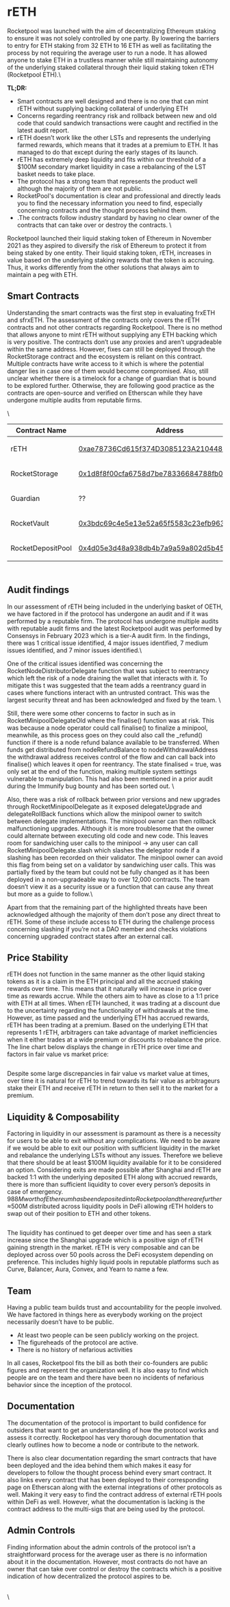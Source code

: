 # rETH

Rocketpool was launched with the aim of decentralizing Ethereum staking to ensure it was not solely controlled by one party. By lowering the barriers to entry for ETH staking from 32 ETH to 16 ETH as well as facilitating the process by not requiring the average user to run a node. It has allowed anyone to stake ETH in a trustless manner while still maintaining autonomy of the underlying staked collateral through their liquid staking token rETH (Rocketpool ETH).\


**TL;DR:**&#x20;

* Smart contracts are well designed and there is no one that can mint rETH without supplying backing collateral of underlying ETH
* Concerns regarding reentrancy risk and rollback between new and old code that could sandwich transactions were caught and rectified in the latest audit report.&#x20;
* rETH doesn’t work like the other LSTs and represents the underlying farmed rewards, which means that it trades at a premium to ETH. It has managed to do that except during the early stages of its launch.&#x20;
* rETH has extremely deep liquidity and fits within our threshold of a $100M secondary market liquidity in case a rebalancing of the LST basket needs to take place.&#x20;
* The protocol has a strong team that represents the product well although the majority of them are not public.&#x20;
* RocketPool's documentation is clear and professional and directly leads you to find the necessary information you need to find, especially concerning contracts and the thought process behind them.
* .The contracts follow industry standard by having no clear owner of the contracts that can take over or destroy the contracts. \


Rocketpool launched their liquid staking token of Ethereum in November 2021 as they aspired to diversify the risk of Ethereum to protect it from being staked by one entity. Their liquid staking token, rETH, increases in value based on the underlying staking rewards that the token is accruing. Thus, it works differently from the other solutions that always aim to maintain a peg with ETH.

## Smart Contracts

Understanding the smart contracts was the first step in evaluating frxETH and sfrxETH. The assessment of the contracts only covers the rETH contracts and not other contracts regarding Rocketpool. There is no method that allows anyone to mint rETH without supplying any ETH backing which is very positive. The contracts don’t use any proxies and aren’t upgradeable within the same address. However, fixes can still be deployed through the RocketStorage contract and the ecosystem is reliant on this contract. Multiple contracts have write access to it which is where the potential danger lies in case one of them would become compromised. Also, still unclear whether there is a timelock for a change of guardian that is bound to be explored further. Otherwise, they are following good practice as the contracts are open-source and verified on Etherscan while they have undergone multiple audits from reputable firms.&#x20;

\


| Contract Name     | Address                                                                                                               | Comments    |
| ----------------- | --------------------------------------------------------------------------------------------------------------------- | ----------- |
| rETH              | [0xae78736Cd615f374D3085123A210448E74Fc6393](https://etherscan.io/token/0xae78736cd615f374d3085123a210448e74fc6393)   | <p><br></p> |
| RocketStorage     | [0x1d8f8f00cfa6758d7be78336684788fb0ee0fa46](https://etherscan.io/address/0x1d8f8f00cfa6758d7be78336684788fb0ee0fa46) | <p><br></p> |
| Guardian          | ??                                                                                                                    | <p><br></p> |
| RocketVault       | [0x3bdc69c4e5e13e52a65f5583c23efb9636b469d6](https://etherscan.io/address/0x3bdc69c4e5e13e52a65f5583c23efb9636b469d6) | <p><br></p> |
| RocketDepositPool | [0x4d05e3d48a938db4b7a9a59a802d5b45011bde58](https://etherscan.io/address/0x4d05e3d48a938db4b7a9a59a802d5b45011bde58) | <p><br></p> |

\
Audit findings
--------------

In our assessment of rETH being included in the underlying basket of OETH, we have factored in if the protocol has undergone an audit and if it was performed by a reputable firm. The protocol has undergone multiple audits with reputable audit firms and the latest Rocketpool audit was performed by Consensys in February 2023 which is a tier-A audit firm. In the findings, there was 1 critical issue identified, 4 major issues identified, 7 medium issues identified, and 7 minor issues identified.\


One of the critical issues identified was concerning the RocketNodeDistributorDelegate function that was subject to reentrancy which left the risk of a node draining the wallet that interacts with it. To mitigate this t was suggested that the team adds a reentrancy guard in cases where functions interact with an untrusted contract. This was the largest security threat and has been acknowledged and fixed by the team. \


Still, there were some other concerns to factor in such as in RocketMinipoolDelegateOld where the finalise() function was at risk. This was because a node operator could call finalise() to finalize a minipool, meanwhile, as this process goes on they could also call the \_refund() function if there is a node refund balance available to be transferred. When funds get distributed from nodeRefundBalance to nodeWithdrawalAddress the withdrawal address receives control of the flow and can call back into finalise() which leaves it open for reentrancy. The state finalised = true, was only set at the end of the function, making multiple system settings vulnerable to manipulation. This had also been mentioned in a prior audit during the Immunify bug bounty and has been sorted out. \


Also, there was a risk of rollback between prior versions and new upgrades through RocketMinipoolDelegate as it exposed delegateUpgrade and delegateRollBack functions which allow the minipool owner to switch between delegate implementations. The minipool owner can then rollback malfunctioning upgrades. Although it is more troublesome that the owner could alternate between executing old code and new code. This leaves room for sandwiching user calls to the minipool → any user can call RocketMinipoolDelegate.slash which slashes the delegator node if a slashing has been recorded on their validator. The minipool owner can avoid this flag from being set on a validator by sandwiching user calls. This was partially fixed by the team but could not be fully changed as it has been deployed in a non-upgradeable way to over 12,000 contracts. The team doesn’t view it as a security issue or a function that can cause any threat but more as a guide to follow.\


Apart from that the remaining part of the highlighted threats have been acknowledged although the majority of them don’t pose any direct threat to rETH. Some of these include access to ETH during the challenge process concerning slashing if you’re not a DAO member and checks violations concerning upgraded contract states after an external call.&#x20;

## Price Stability

rETH does not function in the same manner as the other liquid staking tokens as it is a claim in the ETH principal and all the accrued staking rewards over time. This means that it naturally will increase in price over time as rewards accrue. While the others aim to have as close to a 1:1 price with ETH at all times. When rETH launched, it was trading at a discount due to the uncertainty regarding the functionality of withdrawals at the time. However, as time passed and the underlying ETH has accrued rewards, rETH has been trading at a premium. Based on the underlying ETH that represents 1 rETH, arbitragers can take advantage of market inefficiencies when it either trades at a wide premium or discounts to rebalance the price. The line chart below displays the change in rETH price over time and factors in fair value vs market price:&#x20;

<figure><img src="../../.gitbook/assets/Screen Shot 2023-04-25 at 14.52.56.png" alt=""><figcaption></figcaption></figure>

Despite some large discrepancies in fair value vs market value at times, over time it is natural for rETH to trend towards its fair value as arbitrageurs stake their ETH and receive rETH in return to then sell it to the market for a premium.&#x20;

## Liquidity & Composability

Factoring in liquidity in our assessment is paramount as there is a necessity for users to be able to exit without any complications. We need to be aware if we would be able to exit our position with sufficient liquidity in the market and rebalance the underlying LSTs without any issues. Therefore we believe that there should be at least $100M liquidity available for it to be considered an option. Considering exits are made possible after Shanghai and rETH are backed 1:1 with the underlying deposited ETH along with accrued rewards, there is more than sufficient liquidity to cover every person’s deposits in case of emergency. $988M worth of Ethereum has been deposited into Rocketpool and there are further ≈$500M distributed across liquidity pools in DeFi allowing rETH holders to swap out of their position to ETH and other tokens.

<figure><img src="../../.gitbook/assets/Screen Shot 2023-04-25 at 14.57.34.png" alt=""><figcaption></figcaption></figure>

The liquidity has continued to get deeper over time and has seen a stark increase since the Shanghai upgrade which is a positive sign of rETH gaining strength in the market. rETH is very composable and can be deployed across over 50 pools across the DeFi ecosystem depending on preference. This includes highly liquid pools in reputable platforms such as Curve, Balancer, Aura, Convex, and Yearn to name a few.&#x20;

## Team

Having a public team builds trust and accountability for the people involved. We have factored in things here as everybody working on the project necessarily doesn’t have to be public.

* At least two people can be seen publicly working on the project.&#x20;
* The figureheads of the protocol are active.
* There is no history of nefarious activities

In all cases, Rocketpool fits the bill as both their co-founders are public figures and represent the organization well. It is also easy to find which people are on the team and there have been no incidents of nefarious behavior since the inception of the protocol.&#x20;

## Documentation

The documentation of the protocol is important to build confidence for outsiders that want to get an understanding of how the protocol works and assess it correctly. Rocketpool has very thorough documentation that clearly outlines how to become a node or contribute to the network.&#x20;

There is also clear documentation regarding the smart contracts that have been deployed and the idea behind them which makes it easy for developers to follow the thought process behind every smart contract. It also links every contract that has been deployed to their corresponding page on Etherscan along with the external integrations of other protocols as well. Making it very easy to find the contract address of external rETH pools within DeFi as well. However, what the documentation is lacking is the contract address to the multi-sigs that are being used by the protocol.

## Admin Controls

Finding information about the admin controls of the protocol isn’t a straightforward process for the average user as there is no information about it in the documentation. However, most contracts do not have an owner that can take over control or destroy the contracts which is a positive indication of how decentralized the protocol aspires to be.&#x20;

\
\
